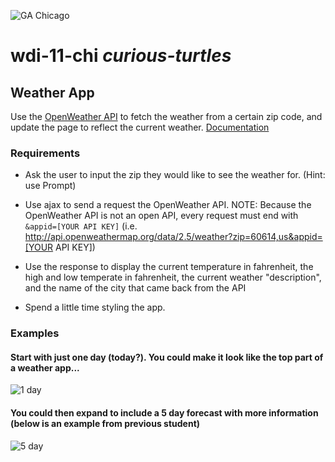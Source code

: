 ![GA Chicago](https://avatars3.githubusercontent.com/u/12513784?s=200&v=4)

# wdi-11-chi _curious-turtles_

## Weather App

Use the [OpenWeather API](http://openweathermap.org/current) to fetch the weather from a certain zip code, and update the page to reflect the current weather. [Documentation](http://openweathermap.org/current)

### Requirements
- Ask the user to input the zip they would like to see the weather for. (Hint: use Prompt)

- Use ajax to send a request the OpenWeather API.
NOTE: Because the OpenWeather API is not an open API, every request must end with `&appid=[YOUR API KEY]` (i.e. http://api.openweathermap.org/data/2.5/weather?zip=60614,us&appid=[YOUR API KEY])

- Use the response to display the current temperature in fahrenheit, the high and low temperate in fahrenheit, the current weather "description", and the name of the city that came back from the API

- Spend a little time styling the app. 

### Examples

#### Start with just one day (today?). You could make it look like the top part of a weather app...
![1 day](http://i.imgur.com/sgO6SCw.png)

#### You could then expand to include a 5 day forecast with more information (below is an example from previous student)
![5 day](https://i.imgur.com/qmaiWWg.png)

